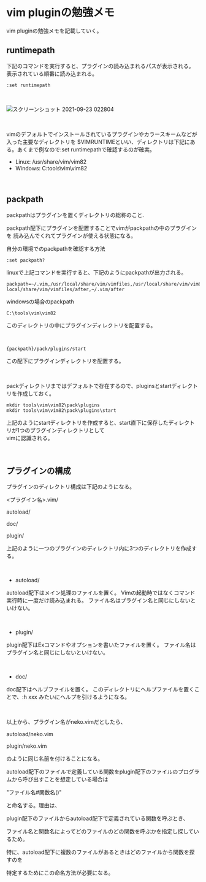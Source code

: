 # vim pluginの勉強メモ

vim pluginの勉強メモを記載していく。

## runtimepath

下記のコマンドを実行すると、プラグインの読み込まれるパスが表示される。
表示されている順番に読み込まれる。

```
:set runtimepath
```

<br />

![スクリーンショット 2021-09-23 022804](https://user-images.githubusercontent.com/43819429/134392447-0fa86e12-82c8-40a2-ac5f-d0b6b4158b20.png)

<br />

vimのデフォルトでインストールされているプラグインやカラースキームなどが入った主要なディレクトリを
$VIMRUNTIMEといい、ディレクトリは下記にある。あくまで例なので:set runtimepathで確認するのが確実。

- Linux: /usr/share/vim/vim82
- Windows: C:tools\vim\vim82

<br />


## packpath

packpathはプラグインを置くディレクトリの総称のこと.

packpath配下にプラグインを配置することでvimがpackpathの中のプラグインを
読み込んでくれてプラグインが使える状態になる。

自分の環境でのpackpathを確認する方法

```
:set packpath?
```

linuxで上記コマンドを実行すると、下記のようにpackpathが出力される。  
```
packpath=~/.vim,/usr/local/share/vim/vimfiles,/usr/local/share/vim/vim82,/usr/
local/share/vim/vimfiles/after,~/.vim/after
```

windowsの場合のpackpath

```
C:\tools\vim\vim82
```

このディレクトリの中にプラグインディレクトリを配置する。

<br />

```
{packpath}/pack/plugins/start 
```

この配下にプラグインディレクトリを配置する。

<br />

packディレクトリまではデフォルトで存在するので、pluginsとstartディレクトリを作成しておく。

```
mkdir tools\vim\vim82\pack\plugins
mkdir tools\vim\vim82\pack\plugins\start
```

上記のようにstartディレクトリを作成すると、start直下に保存したディレクトリが1つのプラグインディレクトリとして  
vimに認識される。

<br />

## プラグインの構成

プラグインのディレクトリ構成は下記のようになる。

<プラグイン名>.vim/

  autoload/
  
  doc/
  
  plugin/

上記のように一つのプラグインのディレクトリ内に3つのディレクトリを作成する。

<br />

- autoload/

autoload配下はメイン処理のファイルを置く。
Vimの起動時ではなくコマンド実行時に一度だけ読み込まれる。
ファイル名はプラグイン名と同じにしないといけない。

<br />

- plugin/

plugin配下はExコマンドやオプションを書いたファイルを置く。
ファイル名はプラグイン名と同じにしないといけない。

<br />

- doc/

doc配下はヘルプファイルを置く。
このディレクトリにヘルプファイルを置くことで、:h xxx みたいにヘルプを引けるようになる。

<br />

以上から、プラグイン名がneko.vimだとしたら、

autoload/neko.vim

plugin/neko.vim

のように同じ名前を付けることになる。

autoload配下のファイルで定義している関数をplugin配下のファイルのプログラムから呼び出すことを想定している場合は

"ファイル名#関数名()"

と命名する。理由は、

plugin配下のファイルからautoload配下で定義されている関数を呼ぶとき、

ファイル名と関数名によってどのファイルのどの関数を呼ぶかを指定し探しているため。

特に、autoload配下に複数のファイルがあるときはどのファイルから関数を探すのを

特定するためにこの命名方法が必要になる。



